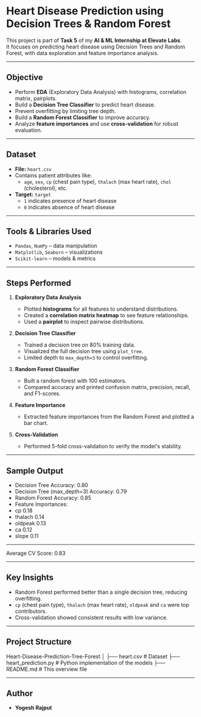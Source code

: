 # Heart Disease Prediction using Decision Trees & Random Forest

This project is part of **Task 5** of my **AI & ML Internship at Elevate Labs**.  
It focuses on predicting heart disease using Decision Trees and Random Forest, with data exploration and feature importance analysis.

---

## Objective

- Perform **EDA** (Exploratory Data Analysis) with histograms, correlation matrix, pairplots.
- Build a **Decision Tree Classifier** to predict heart disease.
- Prevent overfitting by limiting tree depth.
- Build a **Random Forest Classifier** to improve accuracy.
- Analyze **feature importances** and use **cross-validation** for robust evaluation.

---

## Dataset

- **File:** `heart.csv`
- Contains patient attributes like:
  - `age`, `sex`, `cp` (chest pain type), `thalach` (max heart rate), `chol` (cholesterol), etc.
- **Target:** `target`
  - `1` indicates presence of heart disease
  - `0` indicates absence of heart disease

---

## Tools & Libraries Used

- `Pandas`, `NumPy` – data manipulation
- `Matplotlib`, `Seaborn` – visualizations
- `Scikit-learn` – models & metrics

---

## Steps Performed

1. **Exploratory Data Analysis**
   - Plotted **histograms** for all features to understand distributions.
   - Created a **correlation matrix heatmap** to see feature relationships.
   - Used a **pairplot** to inspect pairwise distributions.

2. **Decision Tree Classifier**
   - Trained a decision tree on 80% training data.
   - Visualized the full decision tree using `plot_tree`.
   - Limited depth to `max_depth=3` to control overfitting.

3. **Random Forest Classifier**
   - Built a random forest with 100 estimators.
   - Compared accuracy and printed confusion matrix, precision, recall, and F1-scores.

4. **Feature Importance**
   - Extracted feature importances from the Random Forest and plotted a bar chart.

5. **Cross-Validation**
   - Performed 5-fold cross-validation to verify the model's stability.

---

## Sample Output

- Decision Tree Accuracy: 0.80
- Decision Tree (max_depth=3) Accuracy: 0.79
- Random Forest Accuracy: 0.85
- Feature Importances:
- cp 0.18
- thalach 0.14
- oldpeak 0.13
- ca 0.12
- slope 0.11

---

Average CV Score: 0.83

---

## Key Insights

- Random Forest performed better than a single decision tree, reducing overfitting.
- `cp` (chest pain type), `thalach` (max heart rate), `oldpeak` and `ca` were top contributors.
- Cross-validation showed consistent results with low variance.

---

## Project Structure

Heart-Disease-Prediction-Tree-Forest
│
├── heart.csv # Dataset
├── heart_prediction.py # Python implementation of the models
├── README.md # This overview file

---

## Author

- **Yogesh Rajput**
